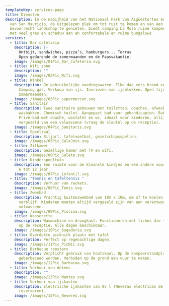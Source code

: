```yaml
---
templateKey: services-page
title: Diensten
description: In de nabijheid van het Nationaal Park van Aigüestortes en het Meer
  van San Mauricio, de uitgelezen plek om tot rust te komen en van een
  bevoorrecht landschap te genieten, biedt camping La Mola ruime kampeerplaatsen
  met veel gras en schaduw aan en confortabele en ruime bungalows
services:
  - title: Bar cafetaria
    description: |-
      Ontbijt, sandwiches, pizza’s, hamburgers... Terras
      Open gedurende de zomermaanden en de Paasvakantie.
    image: /images/01Pic_Bar_Cafeteria.svg
  - title: Wifi zone
    description: ""
    image: /images/02Pic_Wifi.svg
  - title: Winkel
    description: De gebruikelijke voedingswaren. Elke dag vers brood en croissants.
      Camping gas. Verkoop van ijs. Invriezen van ijsblokken. Open tijdens de
      zomermaanden.
    image: /images/03Pic_supermercat.svg
  - title: Sanitair
    description: Twee sanitaire gebouwen met toiletten, douches, afwasbakken en
      wasbakken. Chemisch toilet. Aangepast bad voor gehandicapten. Baby-badje.
      Privé-bad met douche, wastafel en wc, ideaal voor kinderen, altijd
      vergezeld van een volwassene (vraag de sleutel op de receptie).
    image: /images/04Pic_Sanitaris.svg
  - title: Speelzaal
    description: Biljart, tafelvoetbal, gezelschapsspellen.
    image: /images/05Pic_SalaJocs.svg
  - title: Zitkamer
    description: Gezellige kamer met TV en wifi.
    image: /images/06Pic_Saleta.svg
  - title: Kinderspeeltuin
    description: Een ruimte voor de kleinste kindjes en een andere voor kinderen van
      6 tot 12 jaar.
    image: /images/07Pic_infantil.svg
  - title: "Tennis en tafeltennis "
    description: Verhuur van rackets.
    image: /images/08Pic_Tenis.svg
  - title: Zwembad
    description: Prachtig buitenzwembad van 18m x 10m, om af te koelen tijdens uw
      verblijf. Kinderen moeten altijd vergezeld zijn van een verantwoordelijke
      volwassene.
    image: /images/09Pic_Piscina.svg
  - title: Wasserette
    description: Wasmachine en droogkast. Functioneren met fiches die te koop zijn
      op de receptie. Alle dagen beschikbaar.
    image: /images/10Pic_Bugaderia.svg
  - title: Overdekte picknick plaats met tafel
    description: Perfect op regenachtige dagen.
    image: /images/11Pic_PicNic.svg
  - title: Barbecue roosters
    description: Verplicht gebruik van houtskool. Op de kampeerstandplaatsen mag
      gebarbecued worden. Verboden op de grond een vuur te maken.
    image: /images/12Pic_Barbacoa.svg
  - title: Verhuur van dekens
    description: ""
    image: /images/13Pic_Mantes.svg
  - title: Verhuur van ijskasten
    description: Electrische ijskasten van 85 l (Neveras eléctricas de 85 l. (vooraf
      reserveren).
    image: /images/14Pic_Neveres.svg
---
```

